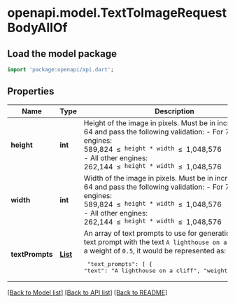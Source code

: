 # openapi.model.TextToImageRequestBodyAllOf

## Load the model package
```dart
import 'package:openapi/api.dart';
```

## Properties
Name | Type | Description | Notes
------------ | ------------- | ------------- | -------------
**height** | **int** | Height of the image in pixels.  Must be in increments of 64 and pass the following validation: - For 768 engines: <span style='display: flex; justify-content: flex-start; gap:8px'>589,824 <span>≤</span> `height * width` <span>≤</span> 1,048,576</span> - All other engines: <span style='display: flex; justify-content: flex-start; gap:8px'>262,144 <span>≤</span> `height * width` <span>≤</span> 1,048,576</span> | [optional] [default to 512]
**width** | **int** | Width of the image in pixels.  Must be in increments of 64 and pass the following validation: - For 768 engines: <span style='display: flex; justify-content: flex-start; gap:8px'>589,824 <span>≤</span> `height * width` <span>≤</span> 1,048,576</span> - All other engines: <span style='display: flex; justify-content: flex-start; gap:8px'>262,144 <span>≤</span> `height * width` <span>≤</span> 1,048,576</span> | [optional] [default to 512]
**textPrompts** | [**List<TextPrompt>**](TextPrompt.md) | An array of text prompts to use for generation.  Given a text prompt with the text `A lighthouse on a cliff` and a weight of `0.5`, it would be represented as:  <pre> \"text_prompts\": [   {     \"text\": \"A lighthouse on a cliff\",     \"weight\": 0.5   } ] </pre> | [default to const []]

[[Back to Model list]](../README.md#documentation-for-models) [[Back to API list]](../README.md#documentation-for-api-endpoints) [[Back to README]](../README.md)


